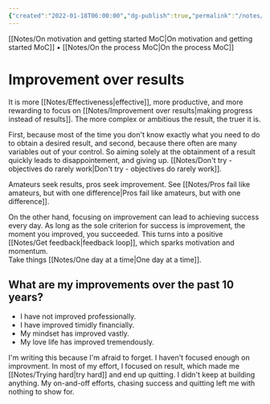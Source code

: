 ```yaml
---
{"created":"2022-01-18T06:00:00","dg-publish":true,"permalink":"/notes/improvement-over-results/","dgPassFrontmatter":true,"updated":"2024-12-22T16:24:07.312+01:00"}
---
```


[[Notes/On motivation and getting started MoC\|On motivation and getting started MoC]] • [[Notes/On the process MoC\|On the process MoC]] 
# Improvement over results
It is more [[Notes/Effectiveness\|effective]], more productive, and more rewarding to focus on [[Notes/Improvement over results\|making progress instead of results]]. The more complex or ambitious the result, the truer it is. 

First, because most of the time you don't know exactly what you need to do to obtain a desired result, and second, because there often are many variables out of your control.
So aiming solely at the obtainment of a result quickly leads to disappointement, and giving up. [[Notes/Don't try - objectives do rarely work\|Don't try - objectives do rarely work]].

Amateurs seek results, pros seek improvement. See [[Notes/Pros fail like amateurs, but with one difference\|Pros fail like amateurs, but with one difference]].

On the other hand, focusing on improvement can lead to achieving success every day. As long as the sole criterion for success is improvement, the moment you improved, you succeeded. This turns into a positive [[Notes/Get feedback\|feedback loop]], which sparks motivation and momentum.  
Take things [[Notes/One day at a time\|One day at a time]].

## What are my improvements over the past 10 years?
- I have not improved professionally.
- I have improved timidly financially.
- My mindset has improved vastly.
- My love life has improved tremendously.

I'm writing this because I'm afraid to forget. 
I haven't focused enough on improvment. In most of my effort, I focused on result, which made me [[Notes/Trying hard\|try hard]] and end up quitting. I didn't keep at building anything. My on-and-off efforts, chasing success and quitting left me with nothing to show for.